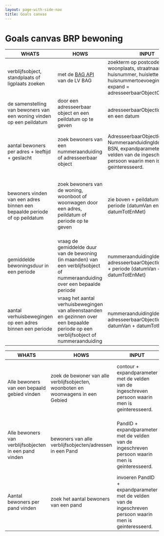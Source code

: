 ```yaml
---
layout: page-with-side-nav
title: Goals canvas
---
```


# Goals canvas BRP bewoning

| WHATS                                                                     | HOWS                                                                                                                                    | INPUT                                                                                                                                                           | OUTPUT                                                                                                                                                                                                                                                                     | GOALS                                                                                                               | STORIES |
| ------------------------------------------------------------------------- | --------------------------------------------------------------------------------------------------------------------------------------- | --------------------------------------------------------------------------------------------------------------------------------------------------------------- | -------------------------------------------------------------------------------------------------------------------------------------------------------------------------------------------------------------------------------------------------------------------------- | ------------------------------------------------------------------------------------------------------------------- | ------- |
| verblijfsobject, standplaats of ligplaats zoeken                                                                           | met de [BAG API](https://lvbag.github.io/BAG-API/Technische%20specificatie/#/Adres/bevraagAdressen) van de LV BAG                                                                                                                                        | zoekterm op postcode, woonplaats, straatnaam, huisnummer, huisletter, huisnummertoevoeging en expand = adresseerbaarObjectOdentificatie                                                  | adres en adresseerbaarObjectIdentificatie                                                                                                                                                                                                                         | adresseerbaarObjectIdentificatie vinden om bewoningen te raadplegen                             |         |
| de samenstelling van bewoners van een woning vinden op een peildatum                                            |door een adresseerbaar object en een peildatum op te geven                        | adresseerbaarObjectIdentificatie en een datum | collectie van bewoners en mogelijke bewoners (BSNs) van de woning op de peildatum.                                                                                                       | de samenstelling van bewoners van een woning vinden op een peildatum           | [464](https://github.com/BRP-API/Haal-Centraal-BRP-bevragen/issues/464){:target="_blank"}, [465](https://github.com/BRP-API/Haal-Centraal-BRP-bevragen/issues/465){:target="_blank"}, BUS28, BUS11, BUS33, BUS31 |
| aantal bewoners per adres + leeftijd + geslacht                           | zoek bewoners van een nummeraanduiding of adresseerbaar object                                                                          | AdresseerbaarObjectIdentificatie, NummeraanduidingIdentificatie of BSN, expandparameter met de velden van de ingeschreven persoon waarin men is geinteresseerd. | Collectie  van de bewoners die nu op deze verblijfsplaats zijn ingeschreven in de vorm van expandable ingeschreven personen + functieadres. Aantal met woonadres kan door client worden geteld                                                                             | aantal bewoners + leeftijd + geslacht vinden                                                                        | [454](https://github.com/BRP-API/Haal-Centraal-BRP-bevragen/issues/454){:target="_blank"}, BUS30 |
| bewoners vinden van een adres binnen een bepaalde periode of op peildatum | zoek bewoners van de woning, woonboot of woonwagen door een adres, peildatum of periode op te geven                                     | zie boven + peildatum of + periode (datumVan en datumTotEnMet)                                                                                                  | Collectie van bewoners van het adresseerbaarObject of nummeraanduiding die op de opgegeven peildatum of periode op deze verblijfsplaats wonen/woonden in de vorm van een expandable ingeschreven persoon + bij elke bewoner de periode dat hij/zij er woonde +functieadres | bewoners van een verblijfsobject, standplaats ligplaats, nummeraanduiding vinden op peildatum of binnen een periode | [224](https://github.com/BRP-API/Haal-Centraal-BRP-bevragen/issues/224){:target="_blank"}, BUS26, BUS21, BUS19, BUS11, BUS7, BUS33 |
| gemiddelde bewoningsduur in een periode                                   | vraag de gemiddelde duur van de bewoning (in maanden) van een verblijfsobject of nummeraanduiding over een bepaalde periode             | nummeraanduidingIdentificatie of adresseerbaarObjectIdentificatie + periode (datumVan + datumTotEnMet)                                                          | verloop op een verblijfsobject in gemiddelde bewoningsduur in maanden binnen de opgegeven periode. Ingeschreven personen op briefadres zijn uitgesloten.                                                                                                                   | gemiddelde bewoningsduur bepalen                                                                                    | [403](https://github.com/BRP-API/Haal-Centraal-BRP-bevragen/issues/403){:target="_blank"}|
| aantal verhuisbewegingen op een adres binnen een periode                  | vraag het aantal verhuisbewegingen van  alleenstaanden en gezinnen over een bepaalde periode op een verblijfsobject of nummeraanduiding | nummeraanduidingIdentificatie of adresseerbaarObjectIdentificatie+ datumVan + datumTotEnMet                                                                     | aantal inverhuizingen van gezin/alleenstaande + aantal uitverhuizingen van gezin/alleenstaande op een verblijfsobject of nummerAanduiding. Ingeschreven personen op briefadres zijn uitgesloten.                                                                           | aantal verhuisbewegingen op een verblijfsobject of adres vinden binnen een periode                                  | [251](https://github.com/BRP-API/Haal-Centraal-BRP-bevragen/issues/251){:target="_blank"}, [201](https://github.com/BRP-API/Haal-Centraal-BRP-bevragen/issues/201){:target="_blank"}|

| WHATS                                                                     | HOWS                                                                                                                                    | INPUT                                                                                                                                                           | OUTPUT                                                                                                                                                                                                                                                                     | GOALS                                                                                                               | STORIES |
| ------------------------------------------------------------------------- | --------------------------------------------------------------------------------------------------------------------------------------- | --------------------------------------------------------------------------------------------------------------------------------------------------------------- | -------------------------------------------------------------------------------------------------------------------------------------------------------------------------------------------------------------------------------------------------------------------------- | ------------------------------------------------------------------------------------------------------------------- | ------- |
| Alle bewoners van een bepaald gebied vinden                               | zoek de bewoner van alle verblijfsobjecten, woonboten en woonwagens in een Gebied<br>                                                   | contour + expandparameter met de velden van de ingeschreven persoon waarin men is geinteresseerd.                                                               | reeks van adressen met bewoners (functieadres + expandable ingeschreven persoon)                                                                                                                                                                                           | alle adressen met hun bewoners binnen een contour                                                                   | [463](https://github.com/BRP-API/Haal-Centraal-BRP-bevragen/issues/463){:target="_blank"}, [456](https://github.com/BRP-API/Haal-Centraal-BRP-bevragen/issues/456){:target="_blank"}|
| Alle bewoners van verblijfsobjecten in een pand vinden                    | bewoners van alle verblijfsobjecten/adressen in een Pand<br>                                                                            | PandID + expandparameter met de velden van de ingeschreven persoon waarin men is geinteresseerd. <br>                                                           | reeks van adressen met bewoners (functieadres + expandable ingeschreven persoon)                                                                                                                                                                                           | Alle adressen en hun bewoners in pand vinden om aan te schrijven                                                    | [410](https://github.com/BRP-API/Haal-Centraal-BRP-bevragen/issues/410){:target="_blank"}, BUS14 |
| Aantal bewoners per pand vinden                                           | zoek het aantal bewoners van een pand                                                                                                   | invoeren PandID + expandparameter met de velden van de ingeschreven persoon waarin men is geinteresseerd. <br>                                                  | aantal bewoners van het pand (functieadres + expandable ingeschreven persoon)                                                                                                                                                                                              | Aantal bewoners van een pand vinden                                                                                 | [266](https://github.com/BRP-API/Haal-Centraal-BRP-bevragen/issues/266){:target="_blank"}|
